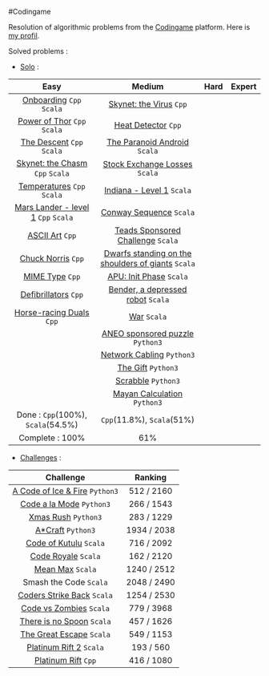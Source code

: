 #Codingame

Resolution of algorithmic problems from the [Codingame](http://www.codingame.com/) platform. Here is [my profil](https://www.codingame.com/profile/4cce36f2012969a9a20ea8fdd0a2d8f8960365).

Solved problems :
- [Solo](src/single/) :

| Easy | Medium | Hard | Expert
| :---: | :---: | :---: | :---: |
[Onboarding](src/single/1.easy/scala/1.onBoarding.scala) `Cpp` `Scala` | [Skynet: the Virus](src/single/2.medium/cpp/2.skynetTheVirus.cpp) `Cpp` ||
[Power of Thor](src/single/1.easy/scala/2.powerOfThor.scala) `Cpp` `Scala` | [Heat Detector](src/single/2.medium/cpp/5.heatDetector.cpp) `Cpp` ||
[The Descent](src/single/1.easy/scala/3.theDescent.scala) `Cpp` `Scala` | [The Paranoid Android](src/single/2.medium/scala/6.theParanoidAndroid.scala) `Scala`||
[Skynet: the Chasm](src/single/1.easy/scala/4.skynetTheChasm.scala) `Cpp` `Scala` | [Stock Exchange Losses](src/single/2.medium/scala/7.stockExchangeLosses.scala) `Scala`||
[Temperatures](src/single/1.easy/scala/5.temperatures.scala) `Cpp` `Scala` | [Indiana - Level 1](src/single/2.medium/scala/8.indiana_level1.scala) `Scala`||
[Mars Lander - level 1](src/single/1.easy/scala/6.marsLander_level1.scala) `Cpp` `Scala` | [Conway Sequence](src/single/2.medium/scala/10.conwaySequence.scala) `Scala` ||
[ASCII Art](src/single/1.easy/cpp/7.asciiArt.cpp) `Cpp` | [Teads Sponsored Challenge](src/challenge/scala/2.teads_finalVersion.scala) `Scala` ||
[Chuck Norris](src/single/1.easy/cpp/8.chuckNorris.cpp) `Cpp` | [Dwarfs standing on the shoulders of giants](src/single/2.medium/scala/12.dwarfsStandingOnTheShouldersOfGiants.scala) `Scala` ||
[MIME Type](src/single/1.easy/cpp/9.mime_type.cpp) `Cpp` | [APU: Init Phase](src/single/2.medium/scala/1.APU_initPhase.scala) `Scala` ||
[Defibrillators](src/single/1.easy/cpp/10.defibrillators.cpp) `Cpp` | [Bender, a depressed robot](src/single/2.medium/scala/13.benderADepressedRobot.scala) `Scala`||
[Horse-racing Duals](src/single/1.easy/cpp/11.horse_racing_duals.cpp) `Cpp` | [War](src/single/2.medium/scala/15.war.scala) `Scala` ||
[]()| [ANEO sponsored puzzle](src/single/2.medium/scala/15.war.scala) `Python3` ||
[]()| [Network Cabling](src/single/2.medium/python/network_cabling/app.py) `Python3` ||
[]()| [The Gift](src/single/2.medium/python/the_gift/app.py) `Python3` ||
[]()| [Scrabble](src/single/2.medium/python/scrabble/app.py) `Python3` ||
[]()| [Mayan Calculation](src/single/2.medium/python/mayan_calculation/app.py) `Python3` ||
Done : `Cpp`(100%), `Scala`(54.5%) | `Cpp`(11.8%), `Scala`(51%) ||
Complete : 100% | 61% ||


- [Challenges](src/challenge) :

Challenge | Ranking
| :---: | :---:|
[A Code of Ice & Fire](src/challenge/python/a-code-of-ice-fire/app.py) `Python3` | 512 / 2160
[Code a la Mode](src/challenge/python/code-a-la-mode/app.py) `Python3` | 266 / 1543
[Xmas Rush](src/challenge/python/xmas-rush/app.py) `Python3` | 283 / 1229
[A*Craft](src/challenge/python/starcraft/app.py) `Python3` | 1934 / 2038
[Code of Kutulu](src/challenge/scala/9.codeOfKutulu) `Scala` | 716 / 2092
[Code Royale](src/challenge/scala/8.codeRoyale) `Scala` | 162 / 2120
[Mean Max](src/challenge/scala/7.meanMax) `Scala` | 1240 / 2512
Smash the Code `Scala` | 2048 / 2490
[Coders Strike Back](src/challenge/scala/6.codersStrikeBack) `Scala` | 1254 / 2530
[Code vs Zombies](src/challenge/scala/5.codeVSzombies) `Scala` | 779 / 3968
[There is no Spoon](src/challenge/scala/4.thereIsNoSpoon) `Scala` | 457 / 1626
[The Great Escape](src/challenge/scala/3.theGreatEscape.scala) `Scala` | 549 / 1153
[Platinum Rift 2](src/challenge/scala/1.platinumRift.scala) `Scala` | 193 / 560
[Platinum Rift](src/challenge/cpp/1.platinumRift.cpp) `Cpp` | 416 / 1080
